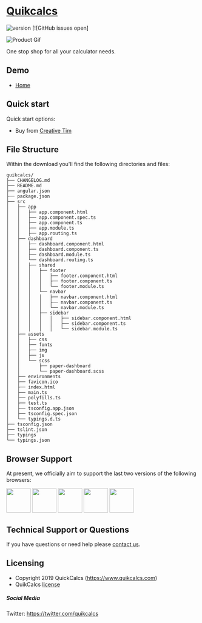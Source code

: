 # [Quikcalcs](https://quikcalcs.com)


![version](https://img.shields.io/badge/version-1.0.0-blue.svg) [![GitHub issues open]

![Product Gif](https://media.giphy.com/media/5WJf1Jp5C0Ve1I2nne/giphy.gif)

One stop shop for all your calculator needs.

## Demo

- [Home](https://quikcalcs.com)


## Quick start

Quick start options:

- Buy from [Creative Tim](https://www.creative-tim.com/product/paper-dashboard-pro-angular)

## File Structure

Within the download you'll find the following directories and files:

```
quikcalcs/
├── CHANGELOG.md
├── README.md
├── angular.json
├── package.json
├── src
│   ├── app
│   │   ├── app.component.html
│   │   ├── app.component.spec.ts
│   │   ├── app.component.ts
│   │   ├── app.module.ts
│   │   ├── app.routing.ts
│   ├── dashboard
│   │   ├── dashboard.component.html
│   │   ├── dashboard.component.ts
│   │   ├── dashboard.module.ts
│   │   └── dashboard.routing.ts
│   │   ├── shared
│   │   │   ├── footer
│   │   │   │   ├── footer.component.html
│   │   │   │   ├── footer.component.ts
│   │   │   │   └── footer.module.ts
│   │   │   └── navbar
│   │   │   │   ├── navbar.component.html
│   │   │   │   ├── navbar.component.ts
│   │   │   │   └── navbar.module.ts
│   │   │   ├── sidebar
│   │   │   │   │   ├── sidebar.component.html
│   │   │   │   │   ├── sidebar.component.ts
│   │   │   │   │   └── sidebar.module.ts
│   ├── assets
│   │   ├── css
│   │   ├── fonts
│   │   ├── img
│   │   ├── js
│   │   └── scss
│   │       ├── paper-dashboard
│   │       └── paper-dashboard.scss
│   ├── environments
│   ├── favicon.ico
│   ├── index.html
│   ├── main.ts
│   ├── polyfills.ts
│   ├── test.ts
│   ├── tsconfig.app.json
│   ├── tsconfig.spec.json
│   └── typings.d.ts
├── tsconfig.json
├── tslint.json
├── typings
└── typings.json

```

## Browser Support

At present, we officially aim to support the last two versions of the following browsers:

<img src="https://github.com/vipatel03/QuikCalcs/blob/master/src/assets/img/chrome.png" width="64" height="64"> <img src="https://github.com/vipatel03/QuikCalcs/blob/master/src/assets/img/firefox.png" width="64" height="64"> <img src="https://github.com/vipatel03/QuikCalcs/blob/master/src/assets/img/edge.png" width="64" height="64"> <img src="https://github.com/vipatel03/QuikCalcs/blob/master/src/assets/img/safari.png" width="64" height="64"> <img src="https://github.com/vipatel03/QuikCalcs/blob/master/src/assets/img/opera.png" width="64" height="64">


## Technical Support or Questions

If you have questions or need help please [contact us](https://www.quikcalcs.com/contact-us).

## Licensing

- Copyright 2019 QuickCalcs (https://www.quikcalcs.com)
- QuikCalcs [license](https://www.quikcalcs.com/license)

##### Social Media

Twitter: <https://twitter.com/quikcalcs>


